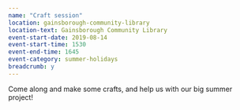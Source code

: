 ```yaml
---
name: "Craft session"
location: gainsborough-community-library
location-text: Gainsborough Community Library
event-start-date: 2019-08-14
event-start-time: 1530
event-end-time: 1645
event-category: summer-holidays
breadcrumb: y
---
```


Come along and make some crafts, and help us with our big summer project!
